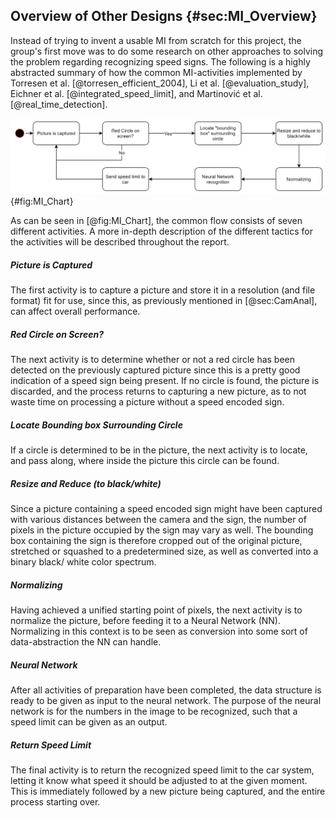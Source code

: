 ## Overview of Other Designs {#sec:MI_Overview}
Instead of trying to invent a usable MI from scratch for this project, the group's first move was to do some research on other approaches to solving the problem regarding recognizing speed signs. The following is a highly abstracted summary of how the common MI-activities implemented by Torresen et al. [@torresen_efficient_2004], Li et al. [@evaluation_study], Eichner et al. [@integrated_speed_limit], and Martinović et al. [@real_time_detection].

![Flow chart for abstracted MI-activities](report/assets/pictures/MI_Chart.png){#fig:MI_Chart}

As can be seen in [@fig:MI_Chart], the common flow consists of seven different activities. A more in-depth description of the different tactics for the activities will be described throughout the report.

##### Picture is Captured

The first activity is to capture a picture and store it in a resolution (and file format) fit for use, since this, as previously mentioned in [@sec:CamAnal], can affect overall performance.

##### Red Circle on Screen?

The next activity is to determine whether or not a red circle has been detected on the previously captured picture since this is a pretty good indication of a speed sign being present. If no circle is found, the picture is discarded, and the process returns to capturing a new picture, as to not waste time on processing a picture without a speed encoded sign.

##### Locate Bounding box Surrounding Circle

If a circle is determined to be in the picture, the next activity is to locate, and pass along, where inside the picture this circle can be found.

##### Resize and Reduce (to black/white)

Since a picture containing a speed encoded sign might have been captured with various distances between the camera and the sign, the number of pixels in the picture occupied by the sign may vary as well. The bounding box containing the sign is therefore cropped out of the original picture, stretched or squashed to a predetermined size, as well as converted into a binary black/ white color spectrum.

##### Normalizing

Having achieved a unified starting point of pixels, the next activity is to normalize the picture, before feeding it to a Neural Network (NN). Normalizing in this context is to be seen as conversion into some sort of data-abstraction the NN can handle.

##### Neural Network

After all activities of preparation have been completed, the data structure is ready to be given as input to the neural network.
The purpose of the neural network is for the numbers in the image to be recognized, such that a speed limit can be given as an output.

##### Return Speed Limit

The final activity is to return the recognized speed limit to the car system, letting it know what speed it should be adjusted to at the given moment. This is immediately followed by a new picture being captured, and the entire process starting over.
